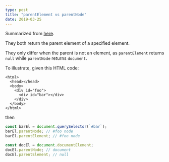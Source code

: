 ```yaml
---
type: post
title: "parentElement vs parentNode"
date: 2019-03-25
---
```


Summarized from [here](https://www.w3schools.com/jsref/prop_node_parentelement.asp).

They both return the parent element of a specified element.

They only differ when the parent is not an element,
as `parentElement` returns `null` while `parentNode` returns `document`.

To illustrate, given this HTML code:
```
<html>
  <head></head>
  <body>
    <div id="foo">
      <div id="bar"></div>
    </div>
  </body>
</html>
```
then

```js
const barEl = document.querySelector(`#bar`);
barEl.parentNode; // #foo node
barEl.parentElement; // #foo node

const docEl = document.documentElement;
docEl.parentNode; // document
docEl.parentElement; // null 
```

